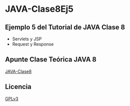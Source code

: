 # JAVA-Clase8Ej5
## Ejemplo 5 del Tutorial de JAVA Clase 8

  * Servlets y JSP
  * Request y Response

## Apunte Clase Teórica JAVA 8
[JAVA-Clase8](https://profmatiasgarcia.com.ar/uploads/tutoriales/ClaseTeoricaJAVA8.pdf)

## Licencia
[GPLv3](https://www.gnu.org/licenses/gpl-3.0.en.html)
